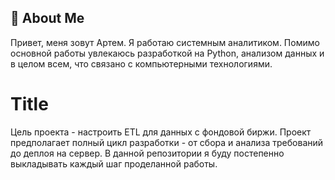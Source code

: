 ## 🚀 About Me
Привет, меня зовут Артем. Я работаю системным аналитиком. 
Помимо основной работы увлекаюсь разработкой на Python, анализом данных и в целом всем, что связано с компьютерными технологиями.

# Title

Цель проекта - настроить ETL для данных с фондовой биржи.
Проект предполагает полный цикл разработки - от сбора и анализа требований до деплоя на сервер.
В данной репозитории я буду постепенно выкладывать каждый шаг проделанной работы.

<!--
**Miwardel/miwardel** is a ✨ _special_ ✨ repository because its `README.md` (this file) appears on your GitHub profile.

Here are some ideas to get you started:

- 🔭 I’m currently working on ...
- 🌱 I’m currently learning ...
- 👯 I’m looking to collaborate on ...
- 🤔 I’m looking for help with ...
- 💬 Ask me about ...
- 📫 How to reach me: ...
- 😄 Pronouns: ...
- ⚡ Fun fact: ...
-->
